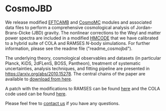# CosmoJBD

We release modified [EFTCAMB](https://github.com/EFTCAMB) and [CosmoMC](https://github.com/cmbant/CosmoMC) modules and associated data files to perform a comprehensive cosmological analysis of Jordan-Brans-Dicke (JBD) gravity. The nonlinear corrections to the Weyl and matter power spectra are included in a modified [HMCODE](https://github.com/alexander-mead/HMcode) that we have calibrated to a hybrid suite of COLA and RAMSES _N_-body simulations. For further information, please see the readme file ("readme_cosmojbd").

The underlying theory, cosmological observables and datasets (in particular Planck, KiDS, 2dFLenS, BOSS, Pantheon), treatment of systematic uncertainties, analysis techniques, and fitting pipeline are presented in https://arxiv.org/abs/2010.15278. The central chains of the paper are available to [download from here](https://u.pcloud.link/publink/show?code=XZgKscXZgOPsJcYsiY8kDVFbNKIGiLSmoGTk).

A patch with the modifications to RAMSES can be found [here](https://github.com/HAWinther/RamsesPatchApproxMGSolver) and the COLA code used can be found [here](https://github.com/HAWinther/MG-PICOLA-PUBLIC).

Please feel free to [contact us](mailto:shahab.joudaki@physics.ox.ac.uk) if you have any questions.
